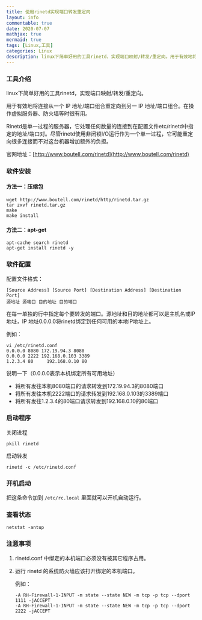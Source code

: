 ```yaml
---
title: 使用rinetd实现端口转发重定向
layout: info
commentable: true
date: 2020-07-07
mathjax: true
mermaid: true
tags: [Linux,工具]
categories: Linux
description: linux下简单好用的工具rinetd，实现端口映射/转发/重定向。用于有效地将连接从一个 IP 地址/端口组合重定向到另一 IP 地址/端口组合。
---
```


### 工具介绍

linux下简单好用的工具rinetd，实现端口映射/转发/重定向。

用于有效地将连接从一个 IP 地址/端口组合重定向到另一 IP 地址/端口组合。在操作虚拟服务器、防火墙等时很有用。

Rinetd是单一过程的服务器，它处理任何数量的连接到在配置文件etc/rinetd中指定的地址/端口对。尽管rinetd使用非闭锁I/O运行作为一个单一过程，它可能重定向很多连接而不对这台机器增加额外的负担。

官网地址：[http://www.boutell.com/rinetd](http://www.boutell.com/rinetd)

### 软件安装

#### 方法一：压缩包

```shell
wget http://www.boutell.com/rinetd/http/rinetd.tar.gz
tar zxvf rinetd.tar.gz
make
make install
```

#### 方法二：apt-get

```shell
apt-cache search rinetd
apt-get install rinetd -y
```

### 软件配置

配置文件格式：

```
[Source Address] [Source Port] [Destination Address] [Destination Port]
源地址 源端口 目的地址 目的端口
```

在每一单独的行中指定每个要转发的端口。源地址和目的地址都可以是主机名或IP地址，IP 地址0.0.0.0将rinetd绑定到任何可用的本地IP地址上。

例如：

```
vi /etc/rinetd.conf
0.0.0.0 8080 172.19.94.3 8080
0.0.0.0 2222 192.168.0.103 3389
1.2.3.4 80     192.168.0.10 80
```

说明一下（0.0.0.0表示本机绑定所有可用地址）

- 将所有发往本机8080端口的请求转发到172.19.94.3的8080端口
- 将所有发往本机2222端口的请求转发到192.168.0.103的3389端口
- 将所有发往1.2.3.4的80端口请求转发到192.168.0.10的80端口

### 启动程序

关闭进程

```
pkill rinetd
```

启动转发

```
rinetd -c /etc/rinetd.conf
```

### 开机启动

把这条命令加到 `/etc/rc.local` 里面就可以开机自动运行。

### 查看状态

```
netstat -antup
```

### 注意事项

1. rinetd.conf 中绑定的本机端口必须没有被其它程序占用。

2. 运行 rinetd 的系统防火墙应该打开绑定的本机端口。

   例如：

   ```
   -A RH-Firewall-1-INPUT -m state --state NEW -m tcp -p tcp --dport 1111 -jACCEPT
   -A RH-Firewall-1-INPUT -m state --state NEW -m tcp -p tcp --dport 2222 -jACCEPT
   ```

   

